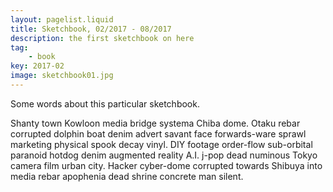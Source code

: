 ```yaml
---
layout: pagelist.liquid
title: Sketchbook, 02/2017 - 08/2017
description: the first sketchbook on here
tag: 
    - book
key: 2017-02
image: sketchbook01.jpg
---
```


Some words about this particular sketchbook.

Shanty town Kowloon media bridge systema Chiba dome. Otaku rebar corrupted dolphin boat denim advert savant face forwards-ware sprawl marketing physical spook decay vinyl. DIY footage order-flow sub-orbital paranoid hotdog denim augmented reality A.I. j-pop dead numinous Tokyo camera film urban city. Hacker cyber-dome corrupted towards Shibuya into media rebar apophenia dead shrine concrete man silent. 